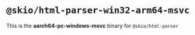 # `@skio/html-parser-win32-arm64-msvc`

This is the **aarch64-pc-windows-msvc** binary for `@skio/html-parser`
